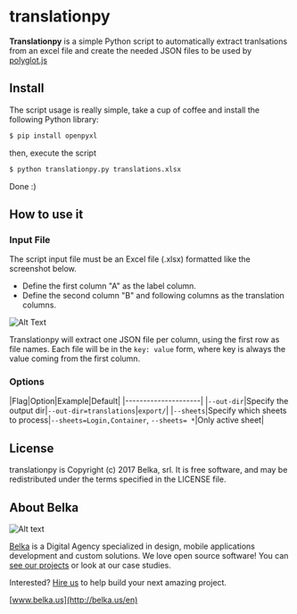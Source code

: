 # translationpy
**Translationpy** is a simple Python script to automatically extract tranlsations from an excel file and create the needed JSON files to be used by [polyglot.js](http://airbnb.io/polyglot.js/)

## Install
The script usage is really simple, take a cup of coffee and install the following Python library:

```bash 
$ pip install openpyxl
```  
then, execute the script

```bash 
$ python translationpy.py translations.xlsx
```  
Done :)

## How to use it 
### Input File
The script input file must be an Excel file (.xlsx) formatted like the screenshot below.
- Define the first column "A" as the label column.
- Define the second column "B" and following columns as the translation columns.

![Alt Text](https://s29.postimg.org/wdq8t426f/Schermata+2016-03-30+alle+18.05.32.png)

Translationpy will extract one JSON file per column, using the first row as file names. Each file will be in the `key: value` form, where key is always the value coming from the first column.

### Options

|Flag|Option|Example|Default|
|---------------------|
|`--out-dir`|Specify the output dir|`--out-dir=translations`|`export/`|
|`--sheets`|Specify which sheets to process|`--sheets=Login,Container`, `--sheets= *`|Only active sheet|


## License
translationpy is Copyright (c) 2017 Belka, srl. It is free software, and may be redistributed under the terms specified in the LICENSE file.  

## About Belka
![Alt text](http://s2.postimg.org/rcjk3hf5x/logo_rosso.jpg)

[Belka](http://belka.us/en) is a Digital Agency specialized in design, mobile applications development and custom solutions.
We love open source software! You can [see our projects](http://belka.us/en/portfolio/) or look at our case studies.

Interested? [Hire us](http://belka.us/en/contacts/) to help build your next amazing project.

[www.belka.us](http://belka.us/en)